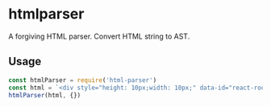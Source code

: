 # htmlparser

A forgiving HTML parser. Convert HTML string to AST.

## Usage

```js
const htmlParser = require('html-parser')
const html = `<div style="height: 10px;width: 10px;" data-id="react-root"><!-- Comment -->Hello World <br><b>Road to Roman</b> </div>`
htmlParser(html, {})

```
